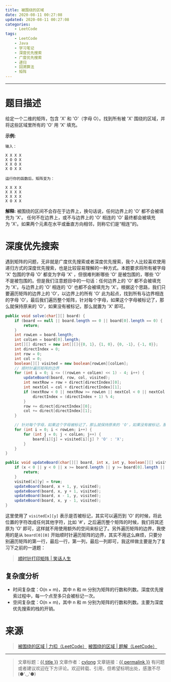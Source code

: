 ```yaml
---
title: 被围绕的区域
date: 2020-08-11 00:27:08
updated: 2020-08-11 00:27:08
categories:
    - LeetCode
tags:
    - LeetCode
    - Java
    - 学习笔记
    - 深度优先搜索
    - 广度优先搜索
    - 递归
    - 回溯算法
    - 矩阵
---
```

---

# 题目描述

给定一个二维的矩阵，包含 'X' 和 'O'（字母 O）。找到所有被 'X' 围绕的区域，并将这些区域里所有的 'O' 用 'X' 填充。

**示例:**
```
输入：

X X X X
X O O X
X X O X
X O X X

运行你的函数后，矩阵变为：

X X X X
X X X X
X X X X
X O X X

```
**解释:** 被围绕的区间不会存在于边界上，换句话说，任何边界上的 'O' 都不会被填充为 'X'。 任何不在边界上，或不与边界上的 'O' 相连的 'O' 最终都会被填充为 'X'。如果两个元素在水平或垂直方向相邻，则称它们是“相连”的。

<!-- more -->

# 深度优先搜索

遇到矩阵的问题，无非就是广度优先搜索或者深度优先搜索，我个人比较喜欢使用递归方式的深度优先搜索，也是比较容易理解的一种方式。本题要求将所有被字母 'X' 包围的字母 'O' 都变为字母 'X' ，但很难判断哪些 'O' 是被包围的，哪些 'O' 不是被包围的。但是我们注意题目中的一句话：任何边界上的 'O' 都不会被填充为 'X'。与边界上的 'O' 相连的 'O' 也都不会被填充为 'X'。根据这个思路，我们只要遍历矩阵的边界上的 'O'，以边界上的所有 'O' 此为起点，找到所有与边界相连的字母 'O'，最后我们遍历整个矩阵，针对每个字母，如果这个字母被标记了，那么就保持原来的 'O'，如果没有被标记，那么就置为 'X' 即可。

```java
public void solve(char[][] board) {
    if (board == null || board.length == 0 || board[0].length == 0) {
        return;
    }
    int rowLen = board.length;
    int colLen = board[0].length;
    int[][] direct = new int[][]{{0, 1}, {1, 0}, {0, -1}, {-1, 0}};
    int directIndex = 0;
    int row = 0;
    int col = 0;
    boolean[][] visited = new boolean[rowLen][colLen];
    // 顺时针遍历矩阵的边界
    for (int i = 0; i <= ((rowLen + colLen) << 1) - 4; i++) {
        updateBoard(board, row, col, visited);
        int nextRow = row + direct[directIndex][0];
        int nextCol = col + direct[directIndex][1];
        if (nextRow < 0 || nextRow >= rowLen || nextCol < 0 || nextCol >= colLen) {
            directIndex = (directIndex + 1) % 4;
        }
        row += direct[directIndex][0];
        col += direct[directIndex][1];
    }

    // 针对每个字母，如果这个字母被标记了，那么就保持原来的 'O'，如果没有被标记，那么就置为 'X'。
    for (int i = 0; i < rowLen; i++) {
        for (int j = 0; j < colLen; j++) {
            board[i][j] = visited[i][j] ? 'O' : 'X';
        }
    }
}

public void updateBoard(char[][] board, int x, int y, boolean[][] visited) {
    if (x < 0 || y < 0 || x >= board.length || y >= board[0].length || visited[x][y] || board[x][y] == 'X') {
        return;
    }
    visited[x][y] = true;
    updateBoard(board, x + 1, y, visited);
    updateBoard(board, x, y + 1, visited);
    updateBoard(board, x - 1, y, visited);
    updateBoard(board, x, y - 1, visited);
}
```

这里使用了 `visited[x][y]` 表示是否被标记，其实可以遍历到 'O' 的时候，将此位置的字符改成任何其他字符，比如 '#'，之后遍历整个矩阵的时候，我们将其还原为 'O' 即可，这样就不用使用额外的空间来标记了。另外遍历矩阵的边界，我使用的是从 `board[0][0]` 开始顺时针遍历矩阵的边界，其实不用这么麻烦，只要分别遍历矩阵的第一行，最后一行，第一列，最后一列即可，我这样做主要是为了复习下之前的一道题：
> [顺时针打印矩阵 | 笑话人生][3]

## 复杂度分析

* 时间复杂度：O(n × m)，其中 n 和 m 分别为矩阵的行数和列数。深度优先搜索过程中，每一个点至多只会被标记一次。
* 空间复杂度：O(n × m)，其中 n 和 m 分别为矩阵的行数和列数。主要为深度优先搜索的栈的开销。

# 来源

> [被围绕的区域 | 力扣（LeetCode）][1]
> [被围绕的区域 | 题解（LeetCode）][2]

---

> 文章标题：<a href='{{ permalink }}' title='{{ title }}' >{{ title }}</a>
> 文章作者：[cylong](http://www.cylong.com/about/ "cylong")
> 文章链接：<a href='{{ permalink }}' title='{{ title }}' >{{ permalink }}</a>
> 有问题或者建议欢迎在下方评论。欢迎转载、引用，但希望标明出处，感激不尽(●'◡'●)

[1]: https://leetcode-cn.com/problems/surrounded-regions/ "被围绕的区域 | 力扣（LeetCode）"
[2]: https://leetcode-cn.com/problems/surrounded-regions/solution/bei-wei-rao-de-qu-yu-by-leetcode-solution/ "被围绕的区域 | 题解（LeetCode）"
[3]: /blog/2020/06/05/shun-shi-zhen-da-yin-ju-zhen-lcof/ "顺时针打印矩阵 | 笑话人生"
